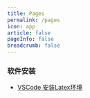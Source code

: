 ```yaml
---
title: Pages
permalink: /pages
icon: app
article: false
pageInfo: false
breadcrumb: false
---
```


### 软件安装

- [VSCode 安装Latex环境](http://www.taodudu.cc/news/show-3404331.html)